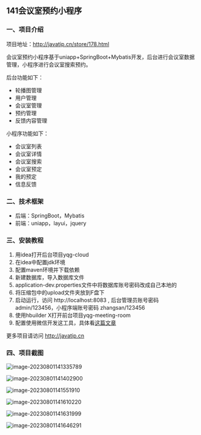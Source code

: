 ## 141会议室预约小程序

### 一、项目介绍

项目地址：http://javatip.cn/store/178.html

会议室预约小程序基于uniapp+SpringBoot+Mybatis开发，后台进行会议室数据管理，小程序进行会议室搜索预约。

后台功能如下：

- 轮播图管理
- 用户管理
- 会议室管理
- 预约管理
- 反馈内容管理

小程序功能如下：

- 会议室列表
- 会议室详情
- 会议室搜索
- 会议室预定
- 我的预定
- 信息反馈

### 二、技术框架

- 后端：SpringBoot，Mybatis
- 前端：uniapp，layui，jquery

### 三、安装教程

1. 用idea打开后台项目yqg-cloud
2. 在idea中配置jdk环境
3. 配置maven环境并下载依赖
4. 新建数据库，导入数据库文件
5. application-dev.properties文件中将数据库账号密码改成自己本地的
6. 将压缩包中的upload文件夹放到F盘下
7. 启动运行，访问 http://localhost:8083  , 后台管理员账号密码 admin/123456，小程序端账号密码 zhangsan/123456
8. 使用hbuilder X打开前台项目yqg-meeting-room
9. 配置使用微信开发这工具，具体看[这篇文章](https://blog.csdn.net/Mitin_/article/details/126021888)

更多项目请访问 http://javatip.cn

### 四、项目截图

![image-20230801141335789](http://image.javatip.cn/bysj/20230801141336.png)

![image-20230801141402900](http://image.javatip.cn/bysj/20230801141403.png)

![image-20230801141551910](http://image.javatip.cn/bysj/20230801141552.png)

![image-20230801141610220](http://image.javatip.cn/bysj/20230801141610.png)

![image-20230801141631999](http://image.javatip.cn/bysj/20230801141632.png)

![image-20230801141646291](http://image.javatip.cn/bysj/20230801141646.png)
